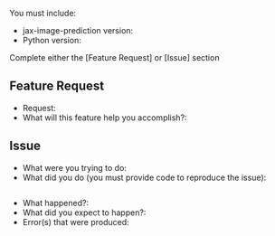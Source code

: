 You must include:

* jax-image-prediction version:
* Python version:

Complete either the [Feature Request] or [Issue] section

## Feature Request

* Request:
* What will this feature help you accomplish?:

## Issue

* What were you trying to do:
* What did you do (you must provide code to reproduce the issue):

```python

```

* What happened?:
* What did you expect to happen?:
* Error(s) that were produced:

```

```